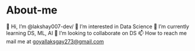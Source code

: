 # About-me
👋 Hi, I’m @lakshay007-dev/
👀 I’m interested in Data Science
🌱 I’m currently learning DS, ML, AI
💞️ I’m looking to collaborate on DS
📫 How to reach me mail me at goyallaksgay273@gmail.com
